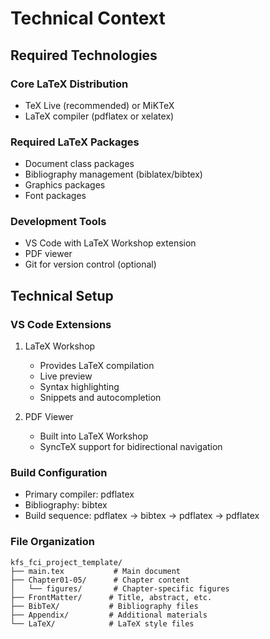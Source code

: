 # Technical Context

## Required Technologies

### Core LaTeX Distribution
- TeX Live (recommended) or MiKTeX
- LaTeX compiler (pdflatex or xelatex)

### Required LaTeX Packages
- Document class packages
- Bibliography management (biblatex/bibtex)
- Graphics packages
- Font packages

### Development Tools
- VS Code with LaTeX Workshop extension
- PDF viewer
- Git for version control (optional)

## Technical Setup

### VS Code Extensions
1. LaTeX Workshop
   - Provides LaTeX compilation
   - Live preview
   - Syntax highlighting
   - Snippets and autocompletion

2. PDF Viewer
   - Built into LaTeX Workshop
   - SyncTeX support for bidirectional navigation

### Build Configuration
- Primary compiler: pdflatex
- Bibliography: bibtex
- Build sequence: pdflatex → bibtex → pdflatex → pdflatex

### File Organization
```
kfs_fci_project_template/
├── main.tex           # Main document
├── Chapter01-05/      # Chapter content
│   └── figures/       # Chapter-specific figures
├── FrontMatter/      # Title, abstract, etc.
├── BibTeX/           # Bibliography files
├── Appendix/         # Additional materials
└── LaTeX/            # LaTeX style files
``` 